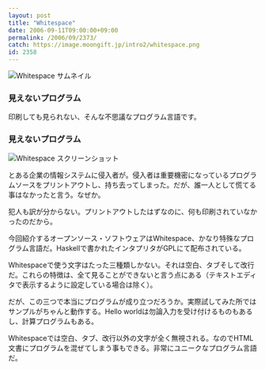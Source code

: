 ```yaml
---
layout: post
title: "Whitespace"
date: 2006-09-11T09:00:00+09:00
permalink: /2006/09/2373/
catch: https://image.moongift.jp/intro2/whitespace.png
id: 2358
---
```

 ![Whitespace サムネイル](https://image.moongift.jp/intro2/whitespace.t.png "Whitespace サムネイル")
  

### 見えないプログラム
  
印刷しても見られない、そんな不思議なプログラム言語です。  
<!--more-->  

### 見えないプログラム
  

![Whitespace スクリーンショット](https://image.moongift.jp/intro2/whitespace.png "Whitespace スクリーンショット")

  

とある企業の情報システムに侵入者が。侵入者は重要機密になっているプログラムソースをプリントアウトし、持ち去ってしまった。だが、誰一人として慌てる事はなかったと言う。なぜか。

  

犯人も訳が分からない。プリントアウトしたはずなのに、何も印刷されていなかったのだから。

  

今回紹介するオープンソース・ソフトウェアはWhitespace、かなり特殊なプログラム言語だ。Haskellで書かれたインタプリタがGPLにて配布されている。

  

Whitespaceで使う文字はたった三種類しかない。それは空白、タブそして改行だ。これらの特徴は、全て見ることができないと言う点にある（テキストエディタで表示するように設定している場合は除く）。

  

だが、この三つで本当にプログラムが成り立つだろうか。実際試してみた所ではサンプルがちゃんと動作する。Hello worldは勿論入力を受け付けるものもあるし、計算プログラムもある。

  

Whitespaceでは空白、タブ、改行以外の文字が全く無視される。なのでHTML文書にプログラムを混ぜてしまう事もできる。非常にユニークなプログラム言語だ。

